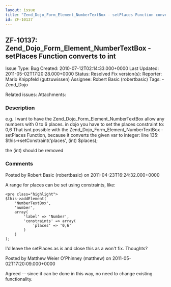 ```yaml
---
layout: issue
title: "Zend_Dojo_Form_Element_NumberTextBox - setPlaces Function converts to int"
id: ZF-10137
---
```


ZF-10137: Zend\_Dojo\_Form\_Element\_NumberTextBox - setPlaces Function converts to int
---------------------------------------------------------------------------------------

 Issue Type: Bug Created: 2010-07-12T02:14:33.000+0000 Last Updated: 2011-05-02T17:20:28.000+0000 Status: Resolved Fix version(s): 
 Reporter:  Mario Knippfeld (gutzuwissen)  Assignee:  Robert Basic (robertbasic)  Tags: - Zend\_Dojo
 
 Related issues: 
 Attachments: 
### Description

e.g. I want to have the Zend\_Dojo\_Form\_Element\_NumberTextBox allow any numbers with 0 to 6 places. in dojo you have to set the places constraint to: 0,6 That isnt possible with the Zend\_Dojo\_Form\_Element\_NumberTextBox - setPlaces Function, because it converts the given var to integer: line 135: $this->setConstraint('places', (int) $places);

the (int) should be removed

 

 

### Comments

Posted by Robert Basic (robertbasic) on 2011-04-23T16:24:32.000+0000

A range for places can be set using constraints, like:

 
    <pre class="highlight">
    $this->addElement(
        'NumberTextBox',
        'number',
        array(
            'label' => 'Number',
            'constraints' => array(
                'places' => '0,6'
            )
        )
    );


I'd leave the setPlaces as is and close this as a won't fix. Thoughts?

 

 

Posted by Matthew Weier O'Phinney (matthew) on 2011-05-02T17:20:09.000+0000

Agreed -- since it can be done in this way, no need to change existing functionality.

 

 